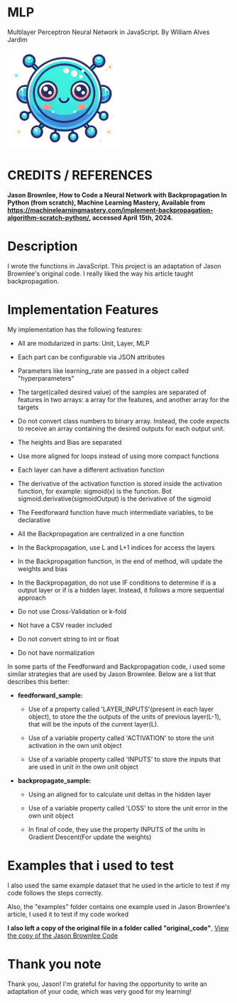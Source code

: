 # MLP
Multilayer Perceptron Neural Network in JavaScript.
By William Alves Jardim

![Logo](./images/logo/logo256x256.png)

# CREDITS / REFERENCES
**Jason Brownlee, How to Code a Neural Network with Backpropagation In Python (from scratch), Machine Learning Mastery, Available from https://machinelearningmastery.com/implement-backpropagation-algorithm-scratch-python/, accessed April 15th, 2024.**

# Description
I wrote the functions in JavaScript. This project is an adaptation of Jason Brownlee's original code. I really liked the way his article taught backpropagation.

# Implementation Features
My implementation has the following features:

   - All are modularized in parts: Unit, Layer, MLP

   - Each part can be configurable via JSON attributes

   - Parameters like learning_rate are passed in a object called "hyperparameters"

   - The target(called desired value) of the samples are separated of features in two arrays: a array for the features, and another array for the targets

   - Do not convert class numbers to binary array. Instead, the code expects to receive an array containing the desired outputs for each output unit.

   - The heights and Bias are separated 

   - Use more aligned for loops instead of using more compact functions

   - Each layer can have a different activation function

   - The derivative of the activation function is stored inside the activation function, for example: sigmoid(x) is the function. Bot sigmoid.derivative(sigmoidOutput) is the derivative of the sigmoid

   - The Feedforward function have much intermediate variables, to be declarative

   - All the Backpropagation are centralized in a one function

   - In the Backpropagation, use L and L+1 indices for access the layers

   - In the Backpropagation function, in the end of method, will update the weights and bias

   - In the Backpropagation, do not use IF conditions to determine if is a output layer or if is a hidden layer. Instead, it follows a more sequential approach

   - Do not use Cross-Validation or k-fold

   - Not have a CSV reader included

   - Do not convert string to int or float

   - Do not have normalization

In some parts of the Feedforward and Backpropagation code, i used some similar strategies that are used by Jason Brownlee. Below are a list that describes this better:

  - **feedforward_sample:**

      - Use of a property called 'LAYER_INPUTS'(present in each layer object), to store the the outputs of the units of previous layer(L-1), that will be the inputs of the current layer(L).

      - Use of a variable property called 'ACTIVATION' to store the unit activation in the own unit object

      - Use of a variable property called 'INPUTS' to store the inputs that are used in unit in the own unit object

  - **backpropagate_sample:**
      
      - Using an aligned for to calculate unit deltas in the hidden layer

      - Use of a variable property called 'LOSS' to store the unit error in the own unit object

      - In final of code, they use the property INPUTS of the units in Gradient Descent(For update the weights)

# Examples that i used to test
I also used the same example dataset that he used in the article to test if my code follows the steps correctly. 

Also, the "examples" folder contains one example used in Jason Brownlee's article, I used it to test if my code worked

**I also left a copy of the original file in a folder called "original_code"**, [View the copy of the Jason Brownlee Code](./original_code/complete_original_code.py)

# Thank you note
Thank you, Jason! I'm grateful for having the opportunity to write an adaptation of your code, which was very good for my learning!